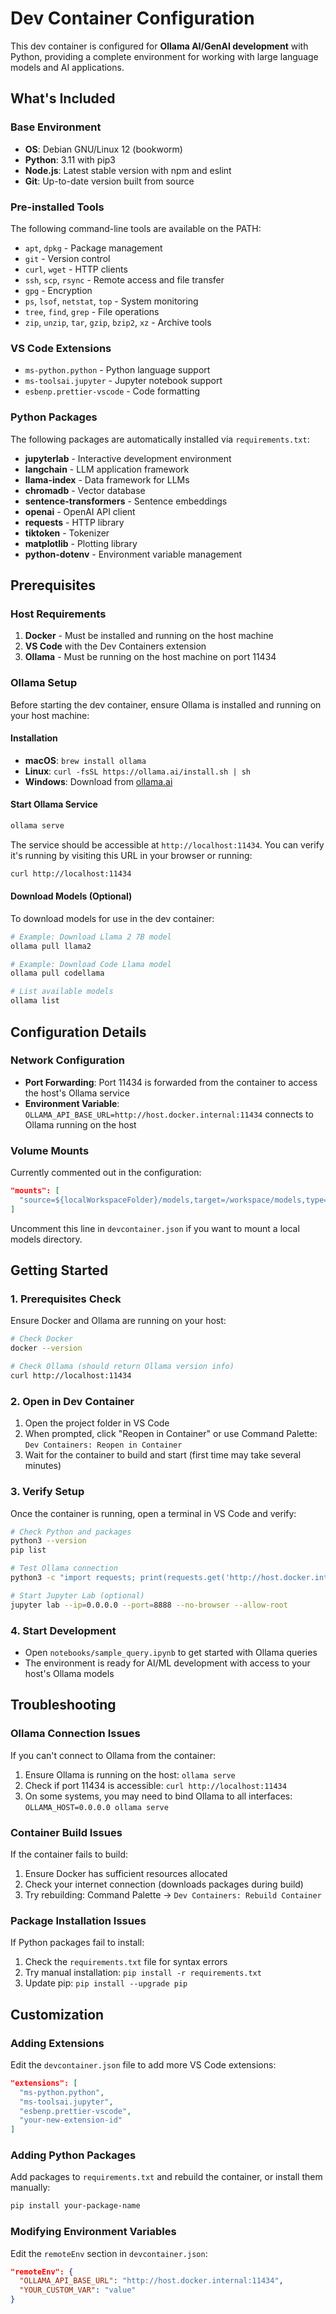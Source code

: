 # Dev Container Configuration

This dev container is configured for **Ollama AI/GenAI development** with Python, providing a complete environment for working with large language models and AI applications.

## What's Included

### Base Environment
- **OS**: Debian GNU/Linux 12 (bookworm)
- **Python**: 3.11 with pip3
- **Node.js**: Latest stable version with npm and eslint
- **Git**: Up-to-date version built from source

### Pre-installed Tools
The following command-line tools are available on the PATH:
- `apt`, `dpkg` - Package management
- `git` - Version control
- `curl`, `wget` - HTTP clients
- `ssh`, `scp`, `rsync` - Remote access and file transfer
- `gpg` - Encryption
- `ps`, `lsof`, `netstat`, `top` - System monitoring
- `tree`, `find`, `grep` - File operations
- `zip`, `unzip`, `tar`, `gzip`, `bzip2`, `xz` - Archive tools

### VS Code Extensions
- `ms-python.python` - Python language support
- `ms-toolsai.jupyter` - Jupyter notebook support
- `esbenp.prettier-vscode` - Code formatting

### Python Packages
The following packages are automatically installed via `requirements.txt`:
- **jupyterlab** - Interactive development environment
- **langchain** - LLM application framework
- **llama-index** - Data framework for LLMs
- **chromadb** - Vector database
- **sentence-transformers** - Sentence embeddings
- **openai** - OpenAI API client
- **requests** - HTTP library
- **tiktoken** - Tokenizer
- **matplotlib** - Plotting library
- **python-dotenv** - Environment variable management

## Prerequisites

### Host Requirements
1. **Docker** - Must be installed and running on the host machine
2. **VS Code** with the Dev Containers extension
3. **Ollama** - Must be running on the host machine on port 11434

### Ollama Setup
Before starting the dev container, ensure Ollama is installed and running on your host machine:

#### Installation
- **macOS**: `brew install ollama`
- **Linux**: `curl -fsSL https://ollama.ai/install.sh | sh`
- **Windows**: Download from [ollama.ai](https://ollama.ai)

#### Start Ollama Service
```bash
ollama serve
```

The service should be accessible at `http://localhost:11434`. You can verify it's running by visiting this URL in your browser or running:
```bash
curl http://localhost:11434
```

#### Download Models (Optional)
To download models for use in the dev container:
```bash
# Example: Download Llama 2 7B model
ollama pull llama2

# Example: Download Code Llama model
ollama pull codellama

# List available models
ollama list
```

## Configuration Details

### Network Configuration
- **Port Forwarding**: Port 11434 is forwarded from the container to access the host's Ollama service
- **Environment Variable**: `OLLAMA_API_BASE_URL=http://host.docker.internal:11434` connects to Ollama running on the host

### Volume Mounts
Currently commented out in the configuration:
```json
"mounts": [
  "source=${localWorkspaceFolder}/models,target=/workspace/models,type=bind"
]
```
Uncomment this line in `devcontainer.json` if you want to mount a local models directory.

## Getting Started

### 1. Prerequisites Check
Ensure Docker and Ollama are running on your host:
```bash
# Check Docker
docker --version

# Check Ollama (should return Ollama version info)
curl http://localhost:11434
```

### 2. Open in Dev Container
1. Open the project folder in VS Code
2. When prompted, click "Reopen in Container" or use Command Palette: `Dev Containers: Reopen in Container`
3. Wait for the container to build and start (first time may take several minutes)

### 3. Verify Setup
Once the container is running, open a terminal in VS Code and verify:

```bash
# Check Python and packages
python3 --version
pip list

# Test Ollama connection
python3 -c "import requests; print(requests.get('http://host.docker.internal:11434').text)"

# Start Jupyter Lab (optional)
jupyter lab --ip=0.0.0.0 --port=8888 --no-browser --allow-root
```

### 4. Start Development
- Open `notebooks/sample_query.ipynb` to get started with Ollama queries
- The environment is ready for AI/ML development with access to your host's Ollama models

## Troubleshooting

### Ollama Connection Issues
If you can't connect to Ollama from the container:
1. Ensure Ollama is running on the host: `ollama serve`
2. Check if port 11434 is accessible: `curl http://localhost:11434`
3. On some systems, you may need to bind Ollama to all interfaces: `OLLAMA_HOST=0.0.0.0 ollama serve`

### Container Build Issues
If the container fails to build:
1. Ensure Docker has sufficient resources allocated
2. Check your internet connection (downloads packages during build)
3. Try rebuilding: Command Palette → `Dev Containers: Rebuild Container`

### Package Installation Issues
If Python packages fail to install:
1. Check the `requirements.txt` file for syntax errors
2. Try manual installation: `pip install -r requirements.txt`
3. Update pip: `pip install --upgrade pip`

## Customization

### Adding Extensions
Edit the `devcontainer.json` file to add more VS Code extensions:
```json
"extensions": [
  "ms-python.python",
  "ms-toolsai.jupyter",
  "esbenp.prettier-vscode",
  "your-new-extension-id"
]
```

### Adding Python Packages
Add packages to `requirements.txt` and rebuild the container, or install them manually:
```bash
pip install your-package-name
```

### Modifying Environment Variables
Edit the `remoteEnv` section in `devcontainer.json`:
```json
"remoteEnv": {
  "OLLAMA_API_BASE_URL": "http://host.docker.internal:11434",
  "YOUR_CUSTOM_VAR": "value"
}
```
